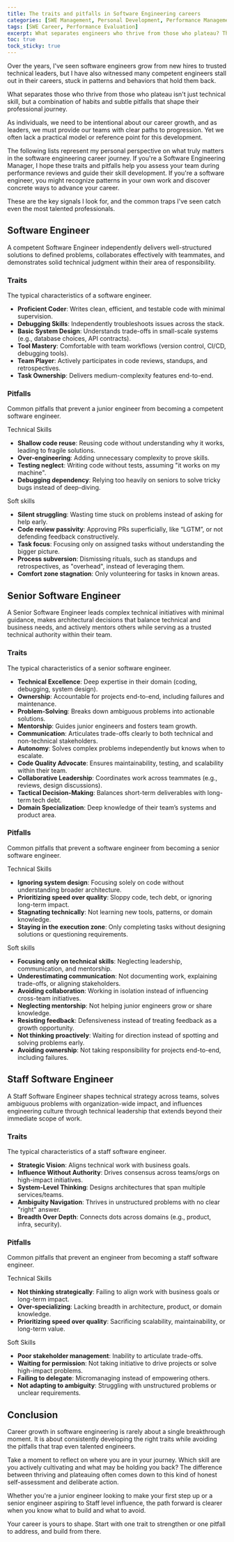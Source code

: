 ```yaml
---
title: The traits and pitfalls in Software Engineering careers
categories: [SWE Management, Personal Development, Performance Management]
tags: [SWE Career, Performance Evaluation]
excerpt: What separates engineers who thrive from those who plateau? The key traits to develop and common pitfalls to avoid at each career level.
toc: true
tock_sticky: true
---
```


Over the years, I've seen software engineers grow from new hires to trusted technical leaders, but I have also witnessed many competent engineers stall out in their careers, stuck in patterns and behaviors that hold them back.

What separates those who thrive from those who plateau isn't just technical skill, but a combination of habits and subtle pitfalls that shape their professional journey.

As individuals, we need to be intentional about our career growth, and as leaders, we must provide our teams with clear paths to progression. Yet we often lack a practical model or reference point for this development.

The following lists represent my personal perspective on what truly matters in the software engineering career journey. If you're a Software Engineering Manager, I hope these traits and pitfalls help you assess your team during performance reviews and guide their skill development. If you're a software engineer, you might recognize patterns in your own work and discover concrete ways to advance your career.

These are the key signals I look for, and the common traps I've seen catch even the most talented professionals.

## Software Engineer

A competent Software Engineer independently delivers well-structured solutions to defined problems, collaborates effectively with teammates, and demonstrates solid technical judgment within their area of responsibility.

### Traits

The typical characteristics of a software engineer.

- **Proficient Coder**: Writes clean, efficient, and testable code with minimal supervision.
- **Debugging Skills**: Independently troubleshoots issues across the stack.
- **Basic System Design**: Understands trade-offs in small-scale systems (e.g., database choices, API contracts).
- **Tool Mastery**: Comfortable with team workflows (version control, CI/CD, debugging tools).
- **Team Player**: Actively participates in code reviews, standups, and retrospectives.
- **Task Ownership**: Delivers medium-complexity features end-to-end.

### Pitfalls

Common pitfalls that prevent a junior engineer from becoming a competent software engineer.

Technical Skills
- **Shallow code reuse**: Reusing code without understanding why it works, leading to fragile solutions.
- **Over-engineering**: Adding unnecessary complexity to prove skills.
- **Testing neglect**: Writing code without tests, assuming "it works on my machine".
- **Debugging dependency**: Relying too heavily on seniors to solve tricky bugs instead of deep-diving.

Soft skills
- **Silent struggling**: Wasting time stuck on problems instead of asking for help early.
- **Code review passivity**: Approving PRs superficially, like “LGTM”, or not defending feedback constructively.
- **Task focus**: Focusing only on assigned tasks without understanding the bigger picture.
- **Process subversion**: Dismissing rituals, such as standups and retrospectives, as "overhead", instead of leveraging them.
- **Comfort zone stagnation**: Only volunteering for tasks in known areas.

## Senior Software Engineer

A Senior Software Engineer leads complex technical initiatives with minimal guidance, makes architectural decisions that balance technical and business needs, and actively mentors others while serving as a trusted technical authority within their team.

### Traits

The typical characteristics of a senior software engineer.

- **Technical Excellence**: Deep expertise in their domain (coding, debugging, system design).
- **Ownership**: Accountable for projects end-to-end, including failures and maintenance.
- **Problem-Solving**: Breaks down ambiguous problems into actionable solutions.
- **Mentorship**: Guides junior engineers and fosters team growth.
- **Communication**: Articulates trade-offs clearly to both technical and non-technical stakeholders.
- **Autonomy**: Solves complex problems independently but knows when to escalate.
- **Code Quality Advocate**: Ensures maintainability, testing, and scalability within their team.
- **Collaborative Leadership**: Coordinates work across teammates (e.g., reviews, design discussions).
- **Tactical Decision-Making**: Balances short-term deliverables with long-term tech debt.
- **Domain Specialization**: Deep knowledge of their team’s systems and product area.

### Pitfalls

Common pitfalls that prevent a software engineer from becoming a senior software engineer.

Technical Skills
- **Ignoring system design**: Focusing solely on code without understanding broader architecture.
- **Prioritizing speed over quality**: Sloppy code, tech debt, or ignoring long-term impact.
- **Stagnating technically**: Not learning new tools, patterns, or domain knowledge.
- **Staying in the execution zone**: Only completing tasks without designing solutions or questioning requirements.

Soft skills
- **Focusing only on technical skills**: Neglecting leadership, communication, and mentorship.
- **Underestimating communication**: Not documenting work, explaining trade-offs, or aligning stakeholders.
- **Avoiding collaboration**: Working in isolation instead of influencing cross-team initiatives.
- **Neglecting mentorship**: Not helping junior engineers grow or share knowledge.
- **Resisting feedback**: Defensiveness instead of treating feedback as a growth opportunity.
- **Not thinking proactively**: Waiting for direction instead of spotting and solving problems early.
- **Avoiding ownership**: Not taking responsibility for projects end-to-end, including failures.

## Staff Software Engineer

 A Staff Software Engineer shapes technical strategy across teams, solves ambiguous problems with organization-wide impact, and influences engineering culture through technical leadership that extends beyond their immediate scope of work.

### Traits

The typical characteristics of a staff software engineer.

- **Strategic Vision**: Aligns technical work with business goals.
- **Influence Without Authority**: Drives consensus across teams/orgs on high-impact initiatives.
- **System-Level Thinking**: Designs architectures that span multiple services/teams.
- **Ambiguity Navigation**: Thrives in unstructured problems with no clear "right" answer.
- **Breadth Over Depth**: Connects dots across domains (e.g., product, infra, security).

### Pitfalls

Common pitfalls that prevent an engineer from becoming a staff software engineer.

Technical Skills
- **Not thinking strategically**: Failing to align work with business goals or long-term impact.
- **Over-specializing**: Lacking breadth in architecture, product, or domain knowledge.
- **Prioritizing speed over quality**: Sacrificing scalability, maintainability, or long-term value.

Soft Skills
- **Poor stakeholder management**: Inability to articulate trade-offs.
- **Waiting for permission**: Not taking initiative to drive projects or solve high-impact problems.
- **Failing to delegate**: Micromanaging instead of empowering others.
- **Not adapting to ambiguity**: Struggling with unstructured problems or unclear requirements.

## Conclusion

Career growth in software engineering is rarely about a single breakthrough moment. It is about consistently developing the right traits while avoiding the pitfalls that trap even talented engineers.

Take a moment to reflect on where you are in your journey. Which skill are you actively cultivating and what may be holding you back? The difference between thriving and plateauing often comes down to this kind of honest self-assessment and deliberate action.

Whether you're a junior engineer looking to make your first step up or a senior engineer aspiring to Staff level influence, the path forward is clearer when you know what to build and what to avoid.

Your career is yours to shape. Start with one trait to strengthen or one pitfall to address, and build from there.